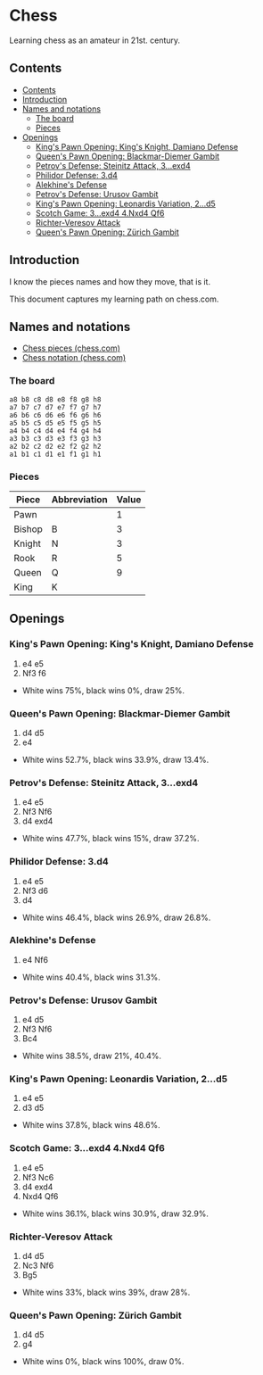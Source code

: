 # Chess

Learning chess as an amateur in 21st. century.

## Contents

- [Contents](#contents)
- [Introduction](#introduction)
- [Names and notations](#names-and-notations)
  - [The board](#the-board)
  - [Pieces](#pieces)
- [Openings](#openings)
  - [King's Pawn Opening: King's Knight, Damiano Defense](#kings-pawn-opening-kings-knight-damiano-defense)
  - [Queen's Pawn Opening: Blackmar-Diemer Gambit](#queens-pawn-opening-blackmar-diemer-gambit)
  - [Petrov's Defense: Steinitz Attack, 3...exd4](#petrovs-defense-steinitz-attack-3exd4)
  - [Philidor Defense: 3.d4](#philidor-defense-3d4)
  - [Alekhine's Defense](#alekhines-defense)
  - [Petrov's Defense: Urusov Gambit](#petrovs-defense-urusov-gambit)
  - [King's Pawn Opening: Leonardis Variation, 2...d5](#kings-pawn-opening-leonardis-variation-2d5)
  - [Scotch Game: 3...exd4 4.Nxd4 Qf6](#scotch-game-3exd4-4nxd4-qf6)
  - [Richter-Veresov Attack](#richter-veresov-attack)
  - [Queen's Pawn Opening: Zürich Gambit](#queens-pawn-opening-zürich-gambit)

## Introduction

I know the pieces names and how they move, that is it.

This document captures my learning path on chess.com.

## Names and notations

- [Chess pieces (chess.com)](https://www.chess.com/terms/chess-pieces)
- [Chess notation (chess.com)](https://www.chess.com/article/view/chess-notation)

### The board

```
a8 b8 c8 d8 e8 f8 g8 h8
a7 b7 c7 d7 e7 f7 g7 h7
a6 b6 c6 d6 e6 f6 g6 h6
a5 b5 c5 d5 e5 f5 g5 h5
a4 b4 c4 d4 e4 f4 g4 h4
a3 b3 c3 d3 e3 f3 g3 h3
a2 b2 c2 d2 e2 f2 g2 h2
a1 b1 c1 d1 e1 f1 g1 h1
```

### Pieces

| Piece   | Abbreviation | Value |
| ---     | ---          | ---   |
| Pawn    |              | 1     |
| Bishop  | B            | 3     |
| Knight  | N            | 3     |
| Rook    | R            | 5     |
| Queen   | Q            | 9     |
| King    | K            |       |

## Openings

### King's Pawn Opening: King's Knight, Damiano Defense

1.  e4  e5
2. Nf3  f6

- White wins 75%, black wins 0%, draw 25%.

### Queen's Pawn Opening: Blackmar-Diemer Gambit

1.  d4   d5
2.  e4

- White wins 52.7%, black wins 33.9%, draw 13.4%.

### Petrov's Defense: Steinitz Attack, 3...exd4

1.  e4   e5
2. Nf3  Nf6
3.  d4 exd4

- White wins 47.7%, black wins 15%, draw 37.2%.

### Philidor Defense: 3.d4

1.  e4  e5
2. Nf3  d6
3.  d4

- White wins 46.4%, black wins 26.9%, draw 26.8%.

### Alekhine's Defense

1.  e4 Nf6

- White wins 40.4%, black wins 31.3%.

### Petrov's Defense: Urusov Gambit

1.  e4  d5
2. Nf3 Nf6
3. Bc4

- White wins 38.5%, draw 21%, 40.4%.

### King's Pawn Opening: Leonardis Variation, 2...d5

1.  e4  e5
2.  d3  d5

- White wins 37.8%, black wins 48.6%.

### Scotch Game: 3...exd4 4.Nxd4 Qf6

1.   e4   e5
2.  Nf3  Nc6
3.   d4 exd4
4. Nxd4  Qf6

- White wins 36.1%, black wins 30.9%, draw 32.9%.

### Richter-Veresov Attack

1.  d4  d5
2. Nc3 Nf6
3. Bg5

- White wins 33%, black wins 39%, draw 28%.

### Queen's Pawn Opening: Zürich Gambit

1.  d4  d5
2.  g4

- White wins 0%, black wins 100%, draw 0%.
